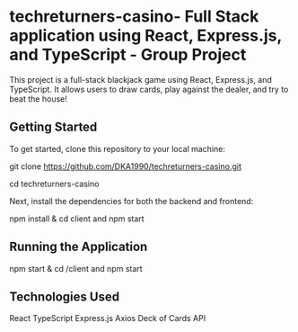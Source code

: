 # techreturners-casino-  Full Stack application using React, Express.js, and TypeScript - Group Project

This project is a full-stack blackjack game using React, Express.js, and TypeScript. It allows users to draw cards, play against the dealer, and try to beat the house!

## Getting Started
To get started, clone this repository to your local machine:

git clone https://github.com/DKA1990/techreturners-casino.git

cd techreturners-casino

Next, install the dependencies for both the backend and frontend:

npm install & cd client and npm start

## Running the Application

npm start & cd /client and npm start

## Technologies Used
React
TypeScript
Express.js
Axios
Deck of Cards API
